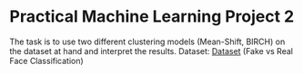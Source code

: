 # Practical Machine Learning Project 2

The task is to use two different clustering models (Mean-Shift, BIRCH) on the dataset at hand and interpret the results.
Dataset: [Dataset](https://www.kaggle.com/datasets/undersc0re/fake-vs-real-face-classification) (Fake vs Real Face Classification)